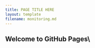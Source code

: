 ```yaml
---
title: PAGE TITLE HERE
layout: template
filename: monitoring.md
--- 
```


## Welcome to GitHub Pages\
